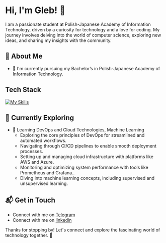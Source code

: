 # Hi, I'm Gleb! 👋

I am a passionate student at Polish-Japanese Academy of Information Technology, driven by a curiosity for technology and a love for coding. My journey involves delving into the world of computer science, exploring new ideas, and sharing my insights with the community.


## 🚀 About Me

- 🔭 I'm currently pursuing my Bachelor’s in Polish-Japanese Academy of Information Technology.


## Tech Stack
[![My Skills](https://skillicons.dev/icons?i=java,py,cpp,azure,aws)](https://skillicons.dev)

## 🌱 Currently Exploring

- 🚀  Learning DevOps and Cloud Technologies, Machine Learning
  - Exploring the core principles of DevOps for streamlined and automated workflows.
  - Navigating through CI/CD pipelines to enable smooth deployment processes.
  - Setting up and managing cloud infrastructure with platforms like AWS and Azure.
  - Monitoring and optimizing system performance with tools like Prometheus and Grafana..
  - Diving into machine learning concepts, including supervised and unsupervised learning.




## 📬 Get in Touch

- Connect with me on [Telegram](https://t.me/glebush94)
- Connect with me on [linkedin](https://www.linkedin.com/in/hbeliayeu/)

Thanks for stopping by! Let's connect and explore the fascinating world of technology together. 🚀

